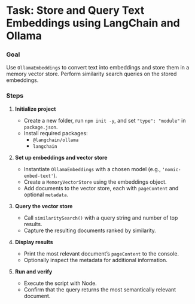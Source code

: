 # Task: Store and Query Text Embeddings using LangChain and Ollama

### Goal

Use `OllamaEmbeddings` to convert text into embeddings and store them in a memory vector store. Perform similarity search queries on the stored embeddings.

### Steps

1. **Initialize project**

   - Create a new folder, run `npm init -y`, and set `"type": "module"` in `package.json`.
   - Install required packages:
     - `@langchain/ollama`
     - `langchain`

2. **Set up embeddings and vector store**

   - Instantiate `OllamaEmbeddings` with a chosen model (e.g., `'nomic-embed-text'`).
   - Create a `MemoryVectorStore` using the embeddings object.
   - Add documents to the vector store, each with `pageContent` and optional `metadata`.

3. **Query the vector store**

   - Call `similaritySearch()` with a query string and number of top results.
   - Capture the resulting documents ranked by similarity.

4. **Display results**

   - Print the most relevant document’s `pageContent` to the console.
   - Optionally inspect the metadata for additional information.

5. **Run and verify**

   - Execute the script with Node.
   - Confirm that the query returns the most semantically relevant document.
